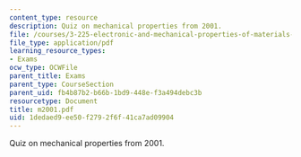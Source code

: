 ```yaml
---
content_type: resource
description: Quiz on mechanical properties from 2001.
file: /courses/3-225-electronic-and-mechanical-properties-of-materials-fall-2007/1dedaed9ee50f2792f6f41ca7ad09904_m2001.pdf
file_type: application/pdf
learning_resource_types:
- Exams
ocw_type: OCWFile
parent_title: Exams
parent_type: CourseSection
parent_uid: fb4b87b2-b66b-1bd9-448e-f3a494debc3b
resourcetype: Document
title: m2001.pdf
uid: 1dedaed9-ee50-f279-2f6f-41ca7ad09904
---
```

Quiz on mechanical properties from 2001.


